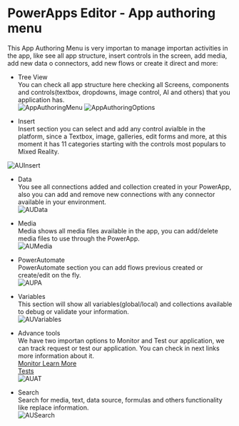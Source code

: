 # PowerApps Editor - App authoring menu

This App Authoring Menu is very importan to manage importan activities in the app, like see all app structure, insert controls in the screen, add media, add new data o connectors, add new flows or create it direct and more:<br>

* Tree View<br>
You can check all app structure here checking all Screens, components and controls(textbox, dropdowns, image control, AI and others) that you application has.<br>
![AppAuthoringMenu](/PowerApps/assets/Topic3/PAEDetails/2024-01-11_21-15-24.png)
![AppAuthoringOptions](/PowerApps/assets/Topic3/PAEDetails/2024-01-11_21-27-56.png)

* Insert<br>
Insert section you can select and add any control avialble in the platform, since a Textbox, image, galleries, edit forms and more, at this moment it has 11 categories starting with the controls most populars to Mixed Reality.<br>

![AUInsert](/PowerApps/assets/topic3_subtopics/1/2024-01-30_21-24-11.png)

* Data<br>
You see all connections added and collection created in your PowerApp, also you can add and remove new connections with any connector available in your environment.<br>
![AUData](/PowerApps/assets/topic3_subtopics/1/2024-01-30_21-24-34.png)

* Media <br>
Media shows all media files available in the app, you can add/delete media files to use through the PowerApp.<br>
![AUMedia](/PowerApps/assets/topic3_subtopics/1/2024-01-30_21-24-49.png)

* PowerAutomate<br>
PowerAutomate section you can add flows previous created or create/edit on the fly.<br>
![AUPA](/PowerApps/assets/topic3_subtopics/1/2024-01-30_21-25-10.png)

* Variables<br>
This section will show all variables(global/local) and collections available to debug or validate your information.<br>
![AUVariables](/PowerApps/assets/topic3_subtopics/1/2024-01-30_21-27-16.png)

* Advance tools<br>
We have two importan options to Monitor and Test our application, we can track request or test our application.
You can check in next links more information about it.<br>
[Monitor Learn More](https://learn.microsoft.com/en-us/power-apps/maker/monitor-canvasapps)<br>
[Tests](https://learn.microsoft.com/en-us/power-apps/maker/canvas-apps/test-studio)<br>
![AUAT](/PowerApps/assets/topic3_subtopics/1/2024-01-30_21-27-29.png)

* Search<br>
Search for media, text, data source, formulas and others functionality like replace information.<br>
![AUSearch](/PowerApps/assets/topic3_subtopics/1/2024-01-30_21-27-50.png)